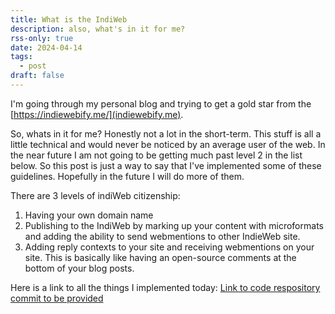 ```yaml
---
title: What is the IndiWeb
description: also, what's in it for me?
rss-only: true
date: 2024-04-14
tags:
  - post
draft: false
---
```

I'm going through my personal blog and trying to get a gold star from the [https://indiewebify.me/](indiewebify.me). 

So, whats in it for me? Honestly not a lot in the short-term. This stuff is all a little technical and would never be noticed by an average user of the web. In the near future I am not going to be getting much past level 2 in the list below. So this post is just a way to say that I've implemented some of these guidelines. Hopefully in the future I will do more of them.

There are 3 levels of indiWeb citizenship:

1. Having your own domain name
1. Publishing to the IndiWeb by marking up your content with microformats and adding the ability to send webmentions to other IndieWeb site.
1. Adding reply contexts to your site and receiving webmentions on your site. This is basically like having an open-source comments at the bottom of your blog posts.

Here is a link to all the things I implemented today: [Link to code respository commit to be provided](#)

